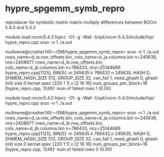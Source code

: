 # hypre_spgemm_symb_repro
reproducer for symbolic matrix matrix multiply differences between ROCm 5.4.0 and 5.4.3

module load rocm/5.4.3
hipcc -O1 -g -Wall -I/opt/rocm-5.4.3/include/hip/  hypre_repro.cpp
srun -n 1 ./a.out

mullowne@crusher145:~/SM/hypre_spgemm_symb_repro> srun -n 1 ./a.out
	rows_name=d_ia.row_offsets.bin, cols_name=d_ja.columns.bin
	n=245636, nnz=2408677
	rows_name=d_ib.row_offsets.bin, cols_name=d_jb.columns.bin
	n=786433, nnz=25144689
	hypre_repro.cpp[1125], BIN[5]: m 245635 k 786432 n 245635, HASH D, SHMEM_HASH_SIZE 512, GROUP_SIZE 32, can_fail 1, need_ghash 0, ghash (nil) size 0
	kernel spec [220 1 1] x [2 16 16] num_groups_per_block=16
	[hypre_repro.cpp, 1249]: num of failed rows 1 (0.00)

module load rocm/5.4.0
hipcc -O1 -g -Wall -I/opt/rocm-5.4.0/include/hip/  hypre_repro.cpp
srun -n 1 ./a.out

mullowne@crusher145:~/SM/hypre_spgemm_symb_repro> srun -n 1 ./a.out
	rows_name=d_ia.row_offsets.bin, cols_name=d_ja.columns.bin
	n=245636, nnz=2408677
	rows_name=d_ib.row_offsets.bin, cols_name=d_jb.columns.bin
	n=786433, nnz=25144689
	hypre_repro.cpp[1125], BIN[5]: m 245635 k 786432 n 245635, HASH D, SHMEM_HASH_SIZE 512, GROUP_SIZE 32, can_fail 1, need_ghash 0, ghash (nil) size 0
	kernel spec [220 1 1] x [2 16 16] num_groups_per_block=16
	[hypre_repro.cpp, 1249]: num of failed rows 0 (0.00)
